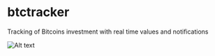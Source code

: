 btctracker
==========

Tracking of Bitcoins investment with real time values and notifications

![Alt text](http://i.imgur.com/q5tIEOU.png "Screenshot")


